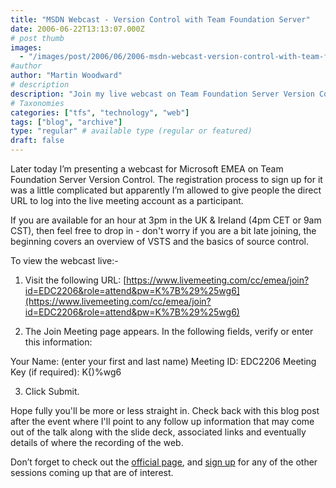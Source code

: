 ```yaml
---
title: "MSDN Webcast - Version Control with Team Foundation Server"
date: 2006-06-22T13:13:07.000Z
# post thumb
images:
  - "/images/post/2006/06/2006-msdn-webcast-version-control-with-team-foundation-server.jpg"
#author
author: "Martin Woodward"
# description
description: "Join my live webcast on Team Foundation Server Version Control today at 3pm UK time for insights and an overview of VSTS."
# Taxonomies
categories: ["tfs", "technology", "web"]
tags: ["blog", "archive"]
type: "regular" # available type (regular or featured)
draft: false
---
```

Later today I’m presenting a webcast for Microsoft EMEA on Team Foundation Server Version Control. The registration process to sign up for it was a little complicated but apparently I’m allowed to give people the direct URL to log into the live meeting account as a participant.

If you are available for an hour at 3pm in the UK & Ireland (4pm CET or 9am CST), then feel free to drop in - don't worry if you are a bit late joining, the beginning covers an overview of VSTS and the basics of source control.   

To view the webcast live:- 

1. Visit the following URL: [https://www.livemeeting.com/cc/emea/join?id=EDC2206&role=attend&pw=K%7B%29%25wg6](https://www.livemeeting.com/cc/emea/join?id=EDC2206&role=attend&pw=K%7B%29%25wg6) 

2. The Join Meeting page appears. In the following fields, verify or enter this information: 

Your Name: (enter your first and last name) 
Meeting ID: EDC2206 
Meeting Key (if required): K{)%wg6 

3. Click Submit. 

Hope fully you'll be more or less straight in. Check back with this blog post after the event where I'll point to any follow up information that may come out of the talk along with the slide deck, associated links and eventually details of where the recording of the web.

Don’t forget to check out the [official page](http://www.microsoft.com/emea/msdn/visualstudio/webcasts.aspx), and [sign up](http://www.microsoft.com/emea/msdn/visualstudio/webcasts.aspx) for any of the other sessions coming up that are of interest.